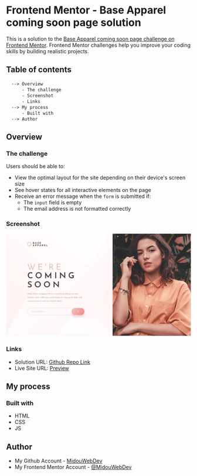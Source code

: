 # Frontend Mentor - Base Apparel coming soon page solution

This is a solution to the [Base Apparel coming soon page challenge on Frontend Mentor](https://www.frontendmentor.io/challenges/base-apparel-coming-soon-page-5d46b47f8db8a7063f9331a0). Frontend Mentor challenges help you improve your coding skills by building realistic projects. 

## Table of contents

      --> Overview
          - The challenge
          - Screenshot
          - Links
      --> My process
          - Built with
      --> Author

## Overview

### The challenge

Users should be able to:

- View the optimal layout for the site depending on their device's screen size
- See hover states for all interactive elements on the page
- Receive an error message when the `form` is submitted if:
  - The `input` field is empty
  - The email address is not formatted correctly

### Screenshot

![](./design/desktop-design.jpg)

### Links

- Solution URL: [Github Repo Link](https://github.com/MidouWebDev/Frontend-Mentor-Challenges/tree/main/base-apparel-coming-soon-master)
- Live Site URL: [Preview](https://frontend-mentor-challenges-by-midouwebdev.vercel.app/base-apparel-coming-soon-master/index.html)

## My process

### Built with

- HTML
- CSS
- JS

## Author

- My Github Account - [MidouWebDev](https://www.github.com/MidouWebDev)
- My Frontend Mentor Account - [@MidouWebDev](https://www.frontendmentor.io/profile/MidouWebDev)
